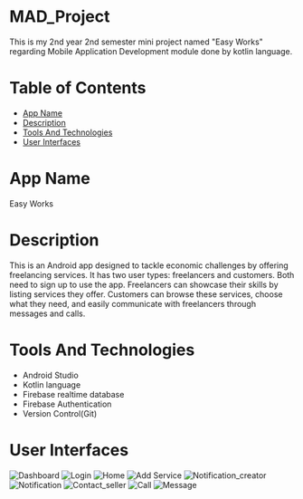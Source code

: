 # MAD_Project
This is my 2nd year 2nd semester mini project named "Easy Works" regarding Mobile Application Development module done by kotlin language. 

# Table of Contents
- [App Name](#app-name)
- [Description](#description)
- [Tools And Technologies](#tools-and-technologies)
- [User Interfaces](#user-interfaces)

# App Name
Easy Works

# Description
This is an Android app designed to tackle economic challenges by offering freelancing services. It has two user types: freelancers and customers. Both need to sign up to use the app. Freelancers can showcase their skills by listing services they offer. Customers can browse these services, choose what they need, and easily communicate with freelancers through messages and calls.

# Tools And Technologies
- Android Studio
- Kotlin language
- Firebase realtime database
- Firebase Authentication
- Version Control(Git)

# User Interfaces
![Dashboard](Images/dashboard.png)
![Login](Images/login.png)
![Home](Images/home.png)
![Add Service](Images/addservice.png)
![Notification_creator](Images/notificationcreator.png)
![Notification](Images/notification.png)
![Contact_seller](Images/contactseller.png)
![Call](Images/call.png)
![Message](Images/message.png)




